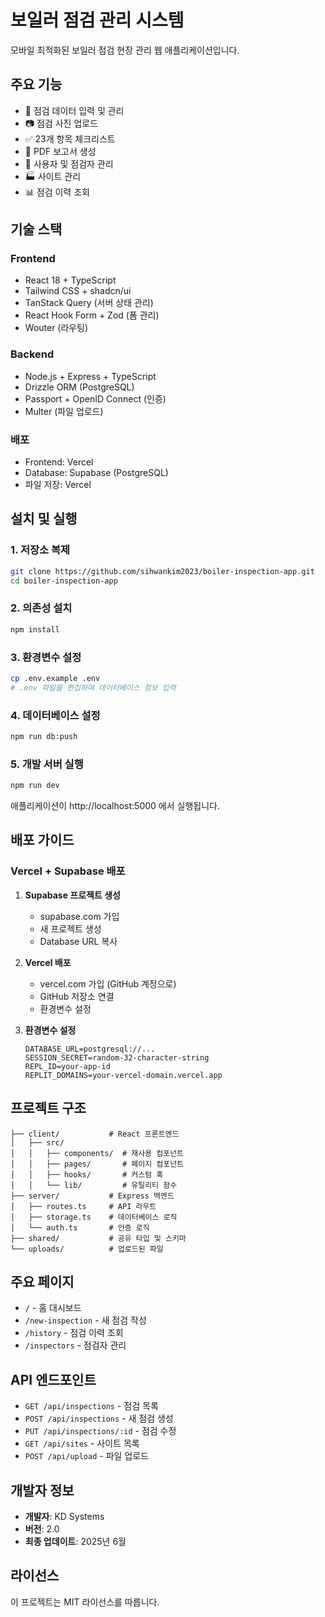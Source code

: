 # 보일러 점검 관리 시스템

모바일 최적화된 보일러 점검 현장 관리 웹 애플리케이션입니다.

## 주요 기능

- 📝 점검 데이터 입력 및 관리
- 📷 점검 사진 업로드 
- ✅ 23개 항목 체크리스트
- 📄 PDF 보고서 생성
- 👥 사용자 및 점검자 관리
- 🏭 사이트 관리
- 📊 점검 이력 조회

## 기술 스택

### Frontend
- React 18 + TypeScript
- Tailwind CSS + shadcn/ui
- TanStack Query (서버 상태 관리)
- React Hook Form + Zod (폼 관리)
- Wouter (라우팅)

### Backend  
- Node.js + Express + TypeScript
- Drizzle ORM (PostgreSQL)
- Passport + OpenID Connect (인증)
- Multer (파일 업로드)

### 배포
- Frontend: Vercel
- Database: Supabase (PostgreSQL)
- 파일 저장: Vercel

## 설치 및 실행

### 1. 저장소 복제
```bash
git clone https://github.com/sihwankim2023/boiler-inspection-app.git
cd boiler-inspection-app
```

### 2. 의존성 설치
```bash
npm install
```

### 3. 환경변수 설정
```bash
cp .env.example .env
# .env 파일을 편집하여 데이터베이스 정보 입력
```

### 4. 데이터베이스 설정
```bash
npm run db:push
```

### 5. 개발 서버 실행
```bash
npm run dev
```

애플리케이션이 http://localhost:5000 에서 실행됩니다.

## 배포 가이드

### Vercel + Supabase 배포

1. **Supabase 프로젝트 생성**
   - supabase.com 가입
   - 새 프로젝트 생성
   - Database URL 복사

2. **Vercel 배포**
   - vercel.com 가입 (GitHub 계정으로)
   - GitHub 저장소 연결
   - 환경변수 설정

3. **환경변수 설정**
   ```
   DATABASE_URL=postgresql://...
   SESSION_SECRET=random-32-character-string
   REPL_ID=your-app-id
   REPLIT_DOMAINS=your-vercel-domain.vercel.app
   ```

## 프로젝트 구조

```
├── client/           # React 프론트엔드
│   ├── src/
│   │   ├── components/  # 재사용 컴포넌트
│   │   ├── pages/       # 페이지 컴포넌트  
│   │   ├── hooks/       # 커스텀 훅
│   │   └── lib/         # 유틸리티 함수
├── server/           # Express 백엔드
│   ├── routes.ts     # API 라우트
│   ├── storage.ts    # 데이터베이스 로직
│   └── auth.ts       # 인증 로직
├── shared/           # 공유 타입 및 스키마
└── uploads/          # 업로드된 파일
```

## 주요 페이지

- `/` - 홈 대시보드
- `/new-inspection` - 새 점검 작성
- `/history` - 점검 이력 조회  
- `/inspectors` - 점검자 관리

## API 엔드포인트

- `GET /api/inspections` - 점검 목록
- `POST /api/inspections` - 새 점검 생성
- `PUT /api/inspections/:id` - 점검 수정
- `GET /api/sites` - 사이트 목록
- `POST /api/upload` - 파일 업로드

## 개발자 정보

- **개발자**: KD Systems
- **버전**: 2.0
- **최종 업데이트**: 2025년 6월

## 라이선스

이 프로젝트는 MIT 라이선스를 따릅니다.